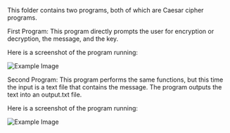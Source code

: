 This folder contains two programs, both of which are Caesar cipher programs.

First Program: This program directly prompts the user for encryption or decryption, the message, and the key.

Here is a screenshot of the program running:

![Example Image](https://drive.google.com/uc?export=view&id=1qeu8ThhMXTBRO2iwvo8DIJdUjVCU3ick)

Second Program: This program performs the same functions, but this time the input is a text file that contains the message. The program outputs the text into an output.txt file.

Here is a screenshot of the program running:

![Example Image](https://drive.google.com/uc?export=view&id=1Ptq9VRtREL0oyONM_LPoAPOmwNMgfqfp)

